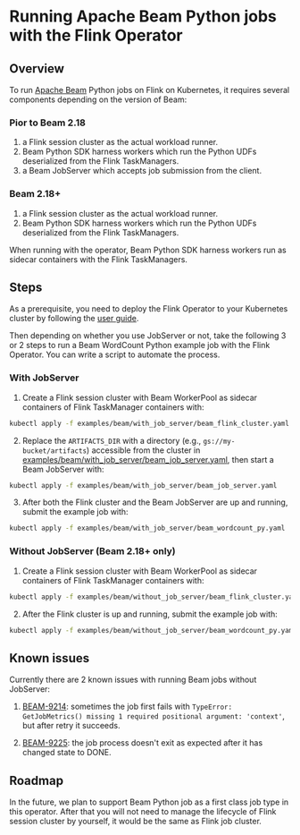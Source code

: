 # Running Apache Beam Python jobs with the Flink Operator

## Overview

To run [Apache Beam](https://beam.apache.org) Python jobs on Flink on Kubernetes, it requires several components
depending on the version of Beam:

### Pior to Beam 2.18

1. a Flink session cluster as the actual workload runner.
2. Beam Python SDK harness workers which run the Python UDFs deserialized from the Flink TaskManagers.
3. a Beam JobServer which accepts job submission from the client.

### Beam 2.18+

1. a Flink session cluster as the actual workload runner.
2. Beam Python SDK harness workers which run the Python UDFs deserialized from the Flink TaskManagers.

When running with the operator, Beam Python SDK harness workers run as sidecar containers with the Flink TaskManagers.

## Steps

As a prerequisite, you need to deploy the Flink Operator to your Kubernetes cluster by following the
[user guide](./user_guide.md).

Then depending on whether you use JobServer or not, take the following 3 or 2 steps to run a Beam WordCount Python
example job with the Flink Operator. You can write a script to automate the process.

### With JobServer

1. Create a Flink session cluster with Beam WorkerPool as sidecar containers of Flink TaskManager containers with:

  ```bash
  kubectl apply -f examples/beam/with_job_server/beam_flink_cluster.yaml
  ```

2. Replace the `ARTIFACTS_DIR` with a directory (e.g., `gs://my-bucket/artifacts`) accessible from the cluster in
  [examples/beam/with_job_server/beam_job_server.yaml](../examples/beam/with_job_server/beam_job_server.yaml), then start a
  Beam JobServer with:

  ```bash
  kubectl apply -f examples/beam/with_job_server/beam_job_server.yaml
  ```

3. After both the Flink cluster and the Beam JobServer are up and running, submit the example job with:

  ```bash
  kubectl apply -f examples/beam/with_job_server/beam_wordcount_py.yaml
  ```

### Without JobServer (Beam 2.18+ only)

1. Create a Flink session cluster with Beam WorkerPool as sidecar containers of Flink TaskManager containers with:

  ```bash
  kubectl apply -f examples/beam/without_job_server/beam_flink_cluster.yaml
  ```

2. After the Flink cluster is up and running, submit the example job with:

  ```bash
  kubectl apply -f examples/beam/without_job_server/beam_wordcount_py.yaml
  ```

## Known issues

Currently there are 2 known issues with running Beam jobs without JobServer:

1. [BEAM-9214](https://issues.apache.org/jira/browse/BEAM-9214): sometimes the job first fails with `TypeError:
  GetJobMetrics() missing 1 required positional argument: 'context'`, but after retry it succeeds.

2. [BEAM-9225](https://issues.apache.org/jira/browse/BEAM-9225): the job process doesn't exit as expected after it has
  changed state to DONE.

## Roadmap

In the future, we plan to support Beam Python job as a first class job type in this operator. After that you will not
need to manage the lifecycle of Flink session cluster by yourself, it would be the same as Flink job cluster.
